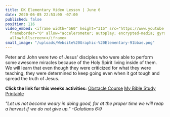 ```yaml
---
title: DK Elementary Video Lesson | June 6
date: 2020-06-05 22:53:00 -07:00
published: false
position: 116
video_embed: <iframe width="560" height="315" src="https://www.youtube.com/embed/Y_sYriWpCTI"
  frameborder="0" allow="accelerometer; autoplay; encrypted-media; gyroscope; picture-in-picture"
  allowfullscreen></iframe>
small_image: "/uploads/Website%20Graphic-%20Elementary-91bbae.png"
---
```


Peter and John were two of Jesus' disciples who were able to perform some awesome miracles because of the Holy Spirit living inside of them. We will learn that even though they were criticized for what they were teaching, they were determined to keep going even when it got tough and spread the truth of Jesus.

**Click the link for this weeks activities:**
[Obstacle Course](https://drive.google.com/file/d/1tpGH-NYmSfErkffzM5lfFh_phiHPI-be/view?usp=sharing)
[My Bible Study Printable](https://drive.google.com/file/d/1n8A8HmgP5S-5Tt3FHywHZu-_5kyM9AHg/view?usp=sharing)

*"Let us not become weary in doing good, for at the proper time we will reap a harvest if we do not give up." -Galatians 6:9*